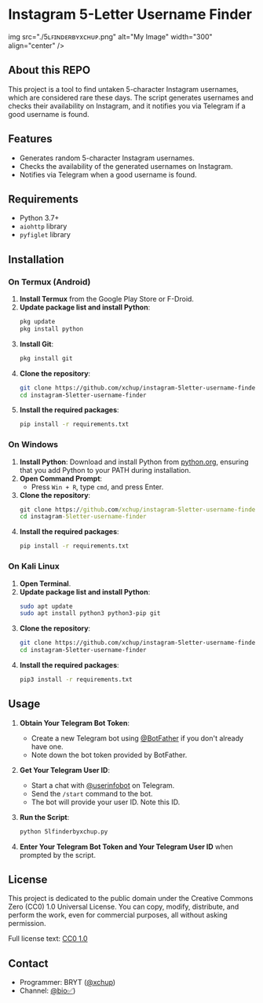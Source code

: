 # Instagram 5-Letter Username Finder

img src="./5ʟꜰɪɴᴅᴇʀʙʏxᴄʜᴜᴩ.png" alt="My Image" width="300" align="center" />

## About this REPO

This project is a tool to find untaken 5-character Instagram usernames, which are considered rare these days. The script generates usernames and checks their availability on Instagram, and it notifies you via Telegram if a good username is found.

## Features

- Generates random 5-character Instagram usernames.
- Checks the availability of the generated usernames on Instagram.
- Notifies via Telegram when a good username is found.

## Requirements

- Python 3.7+
- `aiohttp` library
- `pyfiglet` library

## Installation

### On Termux (Android)

1. **Install Termux** from the Google Play Store or F-Droid.
2. **Update package list and install Python**:
    ```bash
    pkg update
    pkg install python
    ```
3. **Install Git**:
    ```bash
    pkg install git
    ```
4. **Clone the repository**:
    ```bash
    git clone https://github.com/xchup/instagram-5letter-username-finder.git
    cd instagram-5letter-username-finder
    ```
5. **Install the required packages**:
    ```bash
    pip install -r requirements.txt
    ```

### On Windows

1. **Install Python**: Download and install Python from [python.org](https://www.python.org/), ensuring that you add Python to your PATH during installation.
2. **Open Command Prompt**:
    - Press `Win + R`, type `cmd`, and press Enter.
3. **Clone the repository**:
    ```cmd
    git clone https://github.com/xchup/instagram-5letter-username-finder.git
    cd instagram-5letter-username-finder
    ```
4. **Install the required packages**:
    ```cmd
    pip install -r requirements.txt
    ```

### On Kali Linux

1. **Open Terminal**.
2. **Update package list and install Python**:
    ```bash
    sudo apt update
    sudo apt install python3 python3-pip git
    ```
3. **Clone the repository**:
    ```bash
    git clone https://github.com/xchup/instagram-5letter-username-finder.git
    cd instagram-5letter-username-finder
    ```
4. **Install the required packages**:
    ```bash
    pip3 install -r requirements.txt
    ```

## Usage

1. **Obtain Your Telegram Bot Token**:
   - Create a new Telegram bot using [@BotFather](https://t.me/BotFather) if you don't already have one.
   - Note down the bot token provided by BotFather.

2. **Get Your Telegram User ID**:
   - Start a chat with [@userinfobot](https://t.me/userinfobot) on Telegram.
   - Send the `/start` command to the bot.
   - The bot will provide your user ID. Note this ID.

3. **Run the Script**:
    ```bash
    python 5lfinderbyxchup.py
    ```
  

4. **Enter Your Telegram Bot Token and Your Telegram User ID** when prompted by the script.

## License

This project is dedicated to the public domain under the Creative Commons Zero (CC0) 1.0 Universal License. You can copy, modify, distribute, and perform the work, even for commercial purposes, all without asking permission.

Full license text: [CC0 1.0](https://creativecommons.org/publicdomain/zero/1.0/legalcode)

## Contact

- Programmer: BRYT ([@xchup](https://t.me/xchup))
- Channel: [@bio✅](https://t.me/bryyyyyt))
